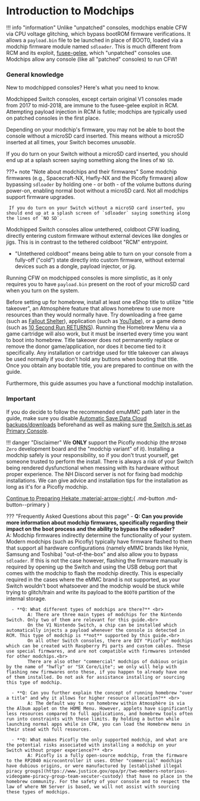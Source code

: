 # Introduction to Modchips

!!! info "information"
    Unlike "unpatched" consoles, modchips enable CFW via CPU voltage glitching, which bypass bootROM firmware verifications. It allows a ``payload.bin`` file to be launched in place of BOOT0, loaded via a modchip firmware module named `sdloader`. This is much different from RCM and its exploit, [fusee-gelee](https://github.com/Qyriad/fusee-launcher/blob/master/report/fusee_gelee.md), which "unpatched" consoles use.
    Modchips allow any console (like all "patched" consoles) to run CFW!

### **General knowledge**

New to modchipped consoles? Here's what you need to know.

Modchipped Switch consoles, except certain original V1 consoles made from 2017 to mid-2018, are immune to the fusee-gelee exploit in RCM. Attempting payload injection in RCM is futile; modchips are typically used on patched consoles in the first place.

Depending on your modchip's firmware, you may not be able to boot the console without a microSD card inserted.
This means without a microSD inserted at all times, your Switch becomes *unusable*.

If you do turn on your Switch without a microSD card inserted, you should end up at a splash screen saying something along the lines of `NO SD`.

???+ note "Note about modchips and their firmwares"
     Some modchip firmwares (e.g., Spacecraft-NX, Hwfly-NX and the Picofly firmware) allow bypassing `sdloader` by holding one - or both - of the volume buttons during power-on, enabling normal boot without a microSD card. Not all modchips support firmware upgrades.

     If you do turn on your Switch without a microSD card inserted, you should end up at a splash screen of `sdloader` saying something along the lines of `NO SD`.

Modchipped Switch consoles allow untethered, coldboot CFW loading, directly entering custom firmware without external devices like dongles or jigs. This is in contrast to the tethered coldboot "RCM" entrypoint.

- "Untethered coldboot" means being able to turn on your console from a fully-off ("cold") state directly into custom firmware, without external devices such as a dongle, payload injector, or jig.

Running CFW on modchipped consoles is more simplistic, as it only requires you to have `payload.bin` present on the root of your microSD card when you turn on the system.

Before setting up for homebrew, install at least one eShop title to utilize "title takeover", an Atmosphère feature that allows homebrew to use more resources than they would normally have. Try downloading a free game (such as [Fallout Shelter](https://www.nintendo.com/games/detail/fallout-shelter-switch/)), application (such as [YouTube](https://www.nintendo.com/games/detail/youtube-switch/)), or a game demo (such as [10 Second Run RETURNS](https://www.nintendo.com/games/detail/10-second-run-returns-switch)). Running the Homebrew Menu via a game cartridge will also work, but it must be inserted every time you want to boot into homebrew. Title takeover does not permanently replace or remove the donor game/application, nor does it become tied to it specifically. Any installation or cartridge used for title takeover can always be used normally if you don't hold any buttons when booting that title. <br> Once you obtain any bootable title, you are prepared to continue on with the guide.

Furthermore, this guide assumes you have a functional modchip installation.

### **Important**
If you do decide to follow the recommended emuMMC path later in the guide, make sure you disable [Automatic Save Data Cloud backups/downloads](https://www.nintendo.co.uk/Support/Nintendo-Switch/How-to-Enable-Disable-Automatic-Save-Data-Backups-and-Downloads-1434310.html) beforehand as well as making sure [the Switch is set as Primary Console](https://en-americas-support.nintendo.com/app/answers/detail/a_id/22453/~/how-to-change-the-primary-console-for-your-nintendo-account).


!!! danger "Disclaimer"
    We **ONLY** support the Picofly modchip (the `RP2040 Zero` development board and the "modchip variant" of it). Installing a modchip safely is your responsibility, so if you don't trust yourself, get someone trusted to perform the install.
    There is always a risk of your Switch being rendered dysfunctional when messing with its hardware without proper experience.
    The NH Discord server is not for fixing bad modchip installations.
    We can give advice and installation tips for the installation as long as it's for a Picofly modchip.

[Continue to Preparing Hekate :material-arrow-right:](preparing_hekate.md){ .md-button .md-button--primary }

??? "Frequently Asked Questions about this page"
      - **Q: Can you provide more information about modchip firmwares, specifically regarding their impact on the boot process and the ability to bypass the sdloader?** <br>
            A: Modchip firmwares indirectly determine the functionality of your system. Modern modchips (such as Picofly) typically have firmware flashed to them that support all hardware configurations (namely eMMC brands like Hynix, Samsung and Toshiba) "out-of-the-box" and also allow you to bypass `sdloader`. If this is not the case however, flashing the firmware manually is required by opening up the Switch and using the USB debug port that comes with the modchip to flash the modchip directly. This is especially required in the cases where the eMMC brand is not supported, as your Switch wouldn't boot whatsoever and the modchip would be stuck while trying to glitch/train and write its payload to the `BOOT0` partition of the internal storage.

      - **Q: What different types of modchips are there?** <br>
            A: There are three main types of modchips for the Nintendo Switch. Only two of them are relevant for this guide.<br>
            On the V1 Nintendo Switch, a chip can be installed which automatically injects a payload whenever the console is detected in RCM. This type of modchip is **not** supported by this guide.<br>
            On all other Switch consoles, there are DIY "Picofly" modchips which can be created with Raspberry Pi parts and custom cables. These use special firmwares, and are not compatible with firmwares intended for other modchips.<br>
            There are also other "commercial" modchips of dubious origin by the name of "hwfly" or "SX Core/Lite"; we only will help with flashing new firmwares onto these, if you happen to already have one of them installed. Do not ask for assistance installing or sourcing this type of modchip.

      - **Q: Can you further explain the concept of running homebrew "over a title" and why it allows for higher resource allocation?** <br>
            A: The default way to run homebrew within Atmosphère is via the Album applet on the HOME Menu. However, applets have significantly less resources compared to full applications, and homebrew tools often run into constraints with these limits. By holding a button while launching normal apps while in CFW, you can load the Homebrew menu in their stead with full resources.

      - **Q: What makes Picofly the only supported modchip, and what are the potential risks associated with installing a modchip on your Switch without proper experience?** <br>
            A: Picofly is a fully open-source modchip, from the firmware to the RP2040 microcontroller it uses. Other "commercial" modchips have dubious origins, or were manufactured by [established illegal piracy groups](https://www.justice.gov/opa/pr/two-members-notorious-videogame-piracy-group-team-xecuter-custody) that have no place in the homebrew community. For the safety of your console and to respect the law of where NH Server is based, we will not assist with sourcing these types of modchips.
